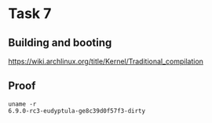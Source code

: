 # Task 7
## Building and booting
https://wiki.archlinux.org/title/Kernel/Traditional_compilation

## Proof
```
uname -r
6.9.0-rc3-eudyptula-ge8c39d0f57f3-dirty
```
